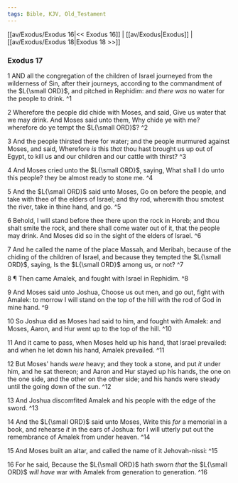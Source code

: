 ```yaml
---
tags: Bible, KJV, Old_Testament
---
```


[[av/Exodus/Exodus 16|<< Exodus 16]] | [[av/Exodus|Exodus]] | [[av/Exodus/Exodus 18|Exodus 18 >>]]

### Exodus 17

1 AND all the congregation of the children of Israel journeyed from the wilderness of Sin, after their journeys, according to the commandment of the $L{\small ORD}$, and pitched in Rephidim: and _there_ _was_ no water for the people to drink. ^1

2 Wherefore the people did chide with Moses, and said, Give us water that we may drink. And Moses said unto them, Why chide ye with me? wherefore do ye tempt the $L{\small ORD}$? ^2

3 And the people thirsted there for water; and the people murmured against Moses, and said, Wherefore _is_ this _that_ thou hast brought us up out of Egypt, to kill us and our children and our cattle with thirst? ^3

4 And Moses cried unto the $L{\small ORD}$, saying, What shall I do unto this people? they be almost ready to stone me. ^4

5 And the $L{\small ORD}$ said unto Moses, Go on before the people, and take with thee of the elders of Israel; and thy rod, wherewith thou smotest the river, take in thine hand, and go. ^5

6 Behold, I will stand before thee there upon the rock in Horeb; and thou shalt smite the rock, and there shall come water out of it, that the people may drink. And Moses did so in the sight of the elders of Israel. ^6

7 And he called the name of the place Massah, and Meribah, because of the chiding of the children of Israel, and because they tempted the $L{\small ORD}$, saying, Is the $L{\small ORD}$ among us, or not? ^7

8 ¶ Then came Amalek, and fought with Israel in Rephidim. ^8

9 And Moses said unto Joshua, Choose us out men, and go out, fight with Amalek: to morrow I will stand on the top of the hill with the rod of God in mine hand. ^9

10 So Joshua did as Moses had said to him, and fought with Amalek: and Moses, Aaron, and Hur went up to the top of the hill. ^10

11 And it came to pass, when Moses held up his hand, that Israel prevailed: and when he let down his hand, Amalek prevailed. ^11

12 But Moses' hands _were_ heavy; and they took a stone, and put _it_ under him, and he sat thereon; and Aaron and Hur stayed up his hands, the one on the one side, and the other on the other side; and his hands were steady until the going down of the sun. ^12

13 And Joshua discomfited Amalek and his people with the edge of the sword. ^13

14 And the $L{\small ORD}$ said unto Moses, Write this _for_ a memorial in a book, and rehearse _it_ in the ears of Joshua: for I will utterly put out the remembrance of Amalek from under heaven. ^14

15 And Moses built an altar, and called the name of it Jehovah-nissi: ^15

16 For he said, Because the $L{\small ORD}$ hath sworn _that_ the $L{\small ORD}$ _will_ _have_ war with Amalek from generation to generation. ^16
